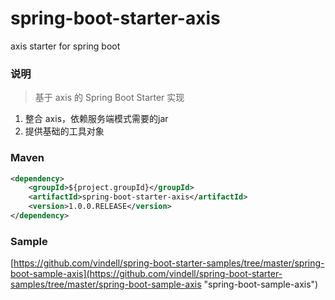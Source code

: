 # spring-boot-starter-axis
axis starter for spring boot

### 说明


 > 基于 axis 的 Spring Boot Starter 实现

1. 整合 axis，依赖服务端模式需要的jar
2. 提供基础的工具对象

### Maven

``` xml
<dependency>
	<groupId>${project.groupId}</groupId>
	<artifactId>spring-boot-starter-axis</artifactId>
	<version>1.0.0.RELEASE</version>
</dependency>
```

### Sample

[https://github.com/vindell/spring-boot-starter-samples/tree/master/spring-boot-sample-axis](https://github.com/vindell/spring-boot-starter-samples/tree/master/spring-boot-sample-axis "spring-boot-sample-axis")

